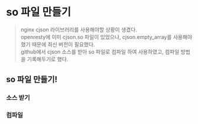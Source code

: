 # so 파일 만들기
> nginx cjson 라이브러리를 사용해야할 상황이 생겼다.\
> openresty에 이미 cjson.so 파일이 있었으나, cjson.empty_array를 사용해야했기 때문에 최신 버전이 필요했다.\
> github에서 cjson 소스를 받아 so 파일로 컴파일 하여 사용하였고, 컴파일 방법을 기록해두기로 했다.

## so 파일 만들기!
### 소스 받기
### 컴파일 
